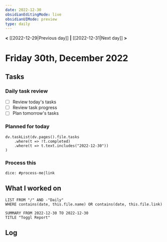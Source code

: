 ```yaml
---
date: 2022-12-30
obsidianEditingMode: live
obsidianUIMode: preview
type: daily
---
```


**<** [[2022-12-29|Previous day]] **|** [[2022-12-31|Next day]] **>**

# Friday 30th, December 2022

## Tasks

### Daily task review
- [ ] Review today's tasks
- [ ] Review task progress
- [ ] Plan tomorrow's tasks

### Planned for today

```dataviewjs
dv.taskList(dv.pages().file.tasks
	.where(t => !t.completed)
	.where(t => t.text.includes("2022-12-30"))
)
```

### Process this
`dice: #process-me|link`

## What I worked on
```dataview
LIST FROM "/" AND -"Daily"
WHERE contains(date, this.file.name) OR contains(date, this.file.link)
```

```toggl
SUMMARY FROM 2022-12-30 TO 2022-12-30
TITLE "Toggl Report"
```

## Log

